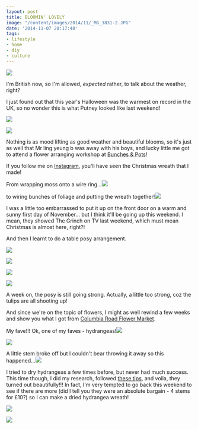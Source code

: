 ```yaml
---
layout: post
title: BLOOMIN' LOVELY
image: "/content/images/2014/11/_MG_3831-2.JPG"
date: '2014-11-07 20:17:40'
tags:
- lifestyle
- home
- diy
- culture
---
```


![](/content/images/2014/11/_MG_3831.JPG)

I'm British now, so I'm allowed, *expected* rather, to talk about the weather, right? 

I just found out that this year's Halloween was the warmest on record in the UK, so no wonder this is what Putney looked like last weekend!

![](/content/images/2014/11/IMG_4223.JPG)

![](/content/images/2014/11/IMG_4225.JPG)

Nothing is as mood lifting as good weather and beautiful blooms, so it's just as well that Mr ling yeung b was away with his boys, and lucky little me got to attend a flower arranging workshop at <a href="http://www.bunchesandpots.co.uk/" target="_blank">Bunches & Pots</a>!

If you follow me on <a href="http://instagram.com/lingyeungb" target="_blank">Instagram</a>, you'll have seen the Christmas wreath that I made!

From wrapping moss onto a wire ring...![](/content/images/2014/11/IMG_4213.JPG)

to wiring bunches of foliage and putting the wreath together!![](/content/images/2014/11/IMG_4226.JPG)

I was a little too embarrassed to put it up on the front door on a warm and sunny first day of November... but I think it'll be going up this weekend. I mean, they showed The Grinch on TV last weekend, which must mean Christmas is almost here, right?!

And then I learnt to do a table posy arrangement.

![](/content/images/2014/11/_MG_3831-1.JPG)

![](/content/images/2014/11/_MG_3837.JPG)

![](/content/images/2014/11/_MG_3841.JPG)

![](/content/images/2014/11/_MG_3835.JPG)

A week on, the posy is still going strong. Actually, a little too strong, coz the tulips are all shooting up!

And since we're on the topic of flowers, I might as well rewind a few weeks and show you what I got from <a href="http://www.lingyeungb.com/sunday-blooms/" target="_blank">Columbia Road Flower Market</a>.

My fave!!! Ok, one of my faves - hydrangeas!![](/content/images/2014/11/IMG_4079.JPG)

![](/content/images/2014/11/IMG_4081.JPG)

A little stem broke off but I couldn't bear throwing it away so this happened...![](/content/images/2014/11/IMG_4089.JPG)

I tried to dry hydrangeas a few times before, but never had much success. This time though, I did my research, followed <a href="http://www.bhg.com/gardening/design/projects/how-to-dry-hydrangeas/" target="_blank">these tips</a>, and voila, they turned out beautifully!!! In fact, I'm very tempted to go back this weekend to see if there are more (did I tell you they were an absolute bargain - 4 stems for £10?) so I can make a dried hydrangea wreath!

![](/content/images/2014/11/IMG_4150.JPG)

![](/content/images/2014/11/_MG_3842.JPG)






